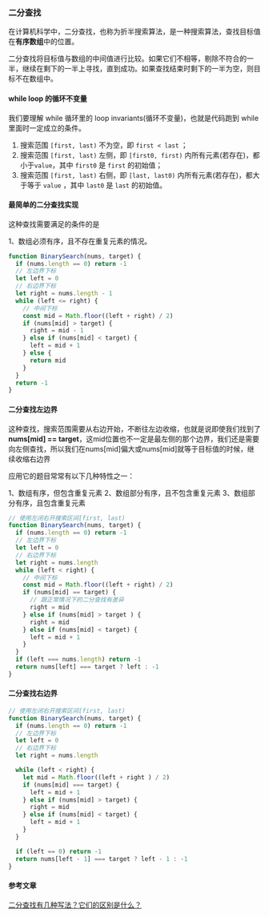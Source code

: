 ### 二分查找

在计算机科学中，二分查找，也称为折半搜索算法，是一种搜索算法，查找目标值在**有序数组**中的位置。

二分查找将目标值与数组的中间值进行比较。如果它们不相等，剔除不符合的一半，继续在剩下的一半上寻找，直到成功。如果查找结束时剩下的一半为空，则目标不在数组中。


#### while loop 的循环不变量

我们要理解 while 循环里的 loop invariants(循环不变量)，也就是代码跑到 while 里面时一定成立的条件。

1. 搜索范围 `[first, last)` 不为空，即 `first < last` ；
2. 搜索范围 `[first, last)` 左侧，即 `[first0, first)` 内所有元素(若存在)，都小于`value`，其中 `first0` 是 `first` 的初始值；
3. 搜索范围 `[first, last)` 右侧，即 `[last, last0)` 内所有元素(若存在)，都大于等于 `value` ，其中 `last0` 是 `last` 的初始值。

#### 最简单的二分查找实现

这种查找需要满足的条件的是

1、数组必须有序，且不存在重复元素的情况。

```js
function BinarySearch(nums, target) {
  if (nums.length == 0) return -1
  // 左边界下标
  let left = 0
  // 右边界下标
  let right = nums.length - 1
  while (left <= right) {
    // 中间下标
    const mid = Math.floor((left + right) / 2)
    if (nums[mid] > target) {
      right = mid - 1
    } else if (nums[mid] < target) {
      left = mid + 1
    } else {
      return mid
    }
  }
  return -1
}
```


#### 二分查找左边界

这种查找，搜索范围需要从右边开始，不断往左边收缩，也就是说即使我们找到了**nums[mid] == target**，这mid位置也不一定是最左侧的那个边界，我们还是需要向左侧查找，所以我们在nums[mid]偏大或nums[mid]就等于目标值的时候，继续收缩右边界

应用它的题目常常有以下几种特性之一：

1、数组有序，但包含重复元素
2、数组部分有序，且不包含重复元素
3、数组部分有序，且包含重复元素

```js
// 使用左闭右开搜索区间[first, last)
function BinarySearch(nums, target) {
  if (nums.length == 0) return -1
  // 左边界下标
  let left = 0
  // 右边界下标
  let right = nums.length
  while (left < right) {
    // 中间下标
    const mid = Math.floor((left + right) / 2)
    if (nums[mid] == target) {
      // 跟正常情况下的二分查找有差异
      right = mid
    } else if (nums[mid] > target ) {
      right = mid
    } else if (nums[mid] < target) {
      left = mid + 1
    }
  }
  if (left === nums.length) return -1
  return nums[left] === target ? left : -1
}
```


#### 二分查找右边界

```js
// 使用左闭右开搜索区间[first, last)
function BinarySearch(nums, target) {
  if (nums.length == 0) return -1
  // 左边界下标
  let left = 0
  // 右边界下标
  let right = nums.length

  while (left < right) {
    let mid = Math.floor((left + right ) / 2)
    if (nums[mid] === target) {
      left = mid + 1
    } else if (nums[mid] > target) {
      right = mid
    } else if (nums[mid] < target) {
      left = mid + 1
    }
  }

  if (left == 0) return -1
  return nums[left - 1] === target ? left - 1 : -1
}
```

#### 参考文章

[二分查找有几种写法？它们的区别是什么？](https://www.zhihu.com/question/36132386)